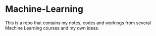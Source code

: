 # Machine-Learning
This is a repo that contains my notes, codes and workings from several Machine Learning courses and my own ideas.
